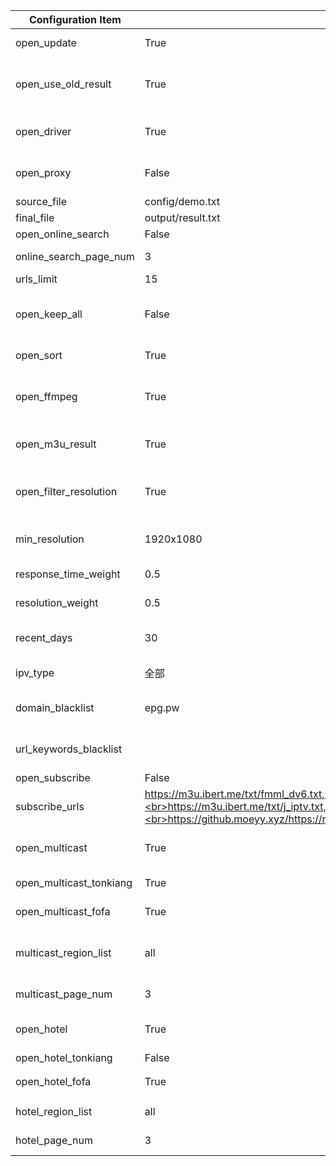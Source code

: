 | Configuration Item      | Default Value                                                                                                                                                                                                   | Description                                                                                                                                |
| ----------------------- | --------------------------------------------------------------------------------------------------------------------------------------------------------------------------------------------------------------- | ------------------------------------------------------------------------------------------------------------------------------------------ |
| open_update             | True                                                                                                                                                                                                            | Enable updates, if disabled then only the result page service is run                                                                       |
| open_use_old_result     | True                                                                                                                                                                                                            | Enable the use of historical update results (including the interface for template and result files) and merge them into the current update |
| open_driver             | True                                                                                                                                                                                                            | Enable browser execution, If there are no updates, this mode can be enabled, which consumes more performance                               |
| open_proxy              | False                                                                                                                                                                                                           | Enable proxy, automatically obtains free available proxies, If there are no updates, this mode can be enabled                              |
| source_file             | config/demo.txt                                                                                                                                                                                                 | Template file path                                                                                                                         |
| final_file              | output/result.txt                                                                                                                                                                                               | Generated result file path                                                                                                                 |
| open_online_search      | False                                                                                                                                                                                                           | Enable online search source feature                                                                                                        |
| online_search_page_num  | 3                                                                                                                                                                                                               | Page retrieval quantity for online search channels                                                                                         |
| urls_limit              | 15                                                                                                                                                                                                              | Number of interfaces per channel                                                                                                           |
| open_keep_all           | False                                                                                                                                                                                                           | Retain all search results, retain results with non-template channel names, recommended to be turned on when manually maintaining           |
| open_sort               | True                                                                                                                                                                                                            | Enable the sorting function (response speed, date, resolution)                                                                             |
| open_ffmpeg             | True                                                                                                                                                                                                            | Enable speed testing using FFmpeg to obtain more accurate speed and resolution information. Manual installation is required in advance.    |
| open_m3u_result         | True                                                                                                                                                                                                            | Enable the conversion to generate m3u file type result links, supporting the display of channel icons                                      |
| open_filter_resolution  | True                                                                                                                                                                                                            | Enable resolution filtering, interfaces with resolution lower than the minimum resolution (min_resolution) will be filtered                |
| min_resolution          | 1920x1080                                                                                                                                                                                                       | Minimum interface resolution, requires enabling open_filter_resolution to take effect                                                      |
| response_time_weight    | 0.5                                                                                                                                                                                                             | Response time weight value (the sum of all weight values should be 1)                                                                      |
| resolution_weight       | 0.5                                                                                                                                                                                                             | Resolution weight value (the sum of all weight values should be 1)                                                                         |
| recent_days             | 30                                                                                                                                                                                                              | Retrieve interfaces updated within a recent time range (in days), reducing appropriately can avoid matching issues                         |
| ipv_type                | 全部                                                                                                                                                                                                            | The type of interface in the generated result, optional values: ipv4, ipv6, all                                                            |
| domain_blacklist        | epg.pw                                                                                                                                                                                                          | Interface domain blacklist, used to filter out interfaces with low-quality, ad-inclusive domains                                           |
| url_keywords_blacklist  |                                                                                                                                                                                                                 | Interface keyword blacklist, used to filter out interfaces containing specific characters                                                  |
| open_subscribe          | False                                                                                                                                                                                                           | Enable subscription source feature                                                                                                         |
| subscribe_urls          | https://m3u.ibert.me/txt/fmml_dv6.txt,<br>https://m3u.ibert.me/txt/o_cn.txt,<br>https://m3u.ibert.me/txt/j_iptv.txt,<br>https://github.moeyy.xyz/https://raw.githubusercontent.com/PizazzGY/TVBox/main/live.txt | Subscription source list                                                                                                                   |
| open_multicast          | True                                                                                                                                                                                                            | Enable the multicast source function, after disabling it all multicast sources will stop working                                           |
| open_multicast_tonkiang | True                                                                                                                                                                                                            | Enable Tonkiang multicast source work mode                                                                                                 |
| open_multicast_fofa     | True                                                                                                                                                                                                            | Enable FOFA multicast source work mode                                                                                                     |
| multicast_region_list   | all                                                                                                                                                                                                             | Multicast source region list, [more regions](../updates/multicast/multicast_map.json, all means all regions)                               |
| multicast_page_num      | 3                                                                                                                                                                                                               | Number of pages to retrieve for multicast regions                                                                                          |
| open_hotel              | True                                                                                                                                                                                                            | Enable the hotel source function, after closing it all hotel source working modes will be disabled                                         |
| open_hotel_tonkiang     | False                                                                                                                                                                                                           | Enable Tonkiang hotel source work mode                                                                                                     |
| open_hotel_fofa         | True                                                                                                                                                                                                            | Enable FOFA、ZoomEye hotel source work mode                                                                                                |
| hotel_region_list       | all                                                                                                                                                                                                             | List of hotel source regions, [more regions](../updates/fofa/fofa_map.py), 'all' indicates all regions                                     |
| hotel_page_num          | 3                                                                                                                                                                                                               | Number of pages to retrieve for hotel regions                                                                                              |
